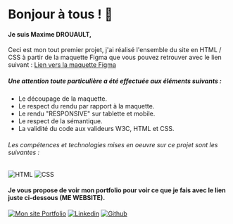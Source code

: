 # Bonjour à tous ! 👋

#### Je suis Maxime DROUAULT,
Ceci est mon tout premier projet, j'ai réalisé l'ensemble du site en HTML / CSS à partir de la maquette Figma que vous pouvez retrouver avec le lien suivant : <a href='https://www.figma.com/file/yA7MRETzb30A4r6NUJKFjl/Maquettes-Booki-(desktop%2C-mobile%2C-tablette)?type=design&node-id=3%3A0&t=OXWj7ieXDza8HSvD-1' target="_blank">Lien vers la maquette Figma</a>

##### Une attention toute particulière a été effectuée aux éléments suivants :
- Le découpage de la maquette.
- Le respect du rendu par rapport à la maquette.
- Le rendu "RESPONSIVE" sur tablette et mobile.
- Le respect de la sémantique.
- La validité du code aux valideurs W3C, HTML et CSS.

###### Les compétences et technologies mises en oeuvre sur ce projet sont les suivantes :

![HTML](https://img.shields.io/badge/HTML-%23FFac45.svg?&style=for-the-badge&logo=html5&logoColor=white&color=orange)
![CSS](https://img.shields.io/badge/CSS-%23FFac45.svg?&style=for-the-badge&logo=css3&logoColor=white&color=blue)


#### Je vous propose de voir mon portfolio pour voir ce que je fais avec le lien juste ci-dessous (ME WEBSITE).

<a href='https://maximedrouault.vercel.app/' target="_blank"><img alt='Mon site Portfolio' src='https://img.shields.io/badge/website-000000?style=for-the-badge&logo=About.me&logoColor=white'/></a>
<a href='https://www.linkedin.com/in/maximedrouault/' target="_blank"><img alt='Linkedin' src='https://img.shields.io/badge/linkedin-%230077B5.svg?style=for-the-badge&logo=linkedin&logoColor=white'/></a>
<a href='https://github.com/maximedrouault' target="_blank"><img alt='Github' src='https://img.shields.io/badge/GitHub-100000?style=for-the-badge&logo=github&logoColor=white'/></a>
